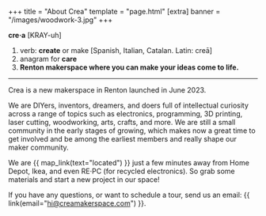 +++
title = "About Crea"
template = "page.html"
[extra]
banner = "/images/woodwork-3.jpg"
+++


**cre&middot;a** [KRAY-uh]

1. verb: **create** or make [Spanish, Italian, Catalan. Latin: creā]
2. anagram for **care**
3. **Renton makerspace where you can make your ideas come to life.**

---

Crea is a new makerspace in Renton launched in June 2023.

We are DIYers, inventors, dreamers, and doers full of intellectual curiosity across a range of topics such as electronics, programming, 3D printing, laser cutting, woodworking, arts, crafts, and more. We are still a small community in the early stages of growing, which makes now a great time to get involved and be among the earliest members and really shape our maker community.

We are {{ map_link(text="located") }} just a few minutes away from Home Depot, Ikea, and even RE·PC (for recycled electronics). So grab some materials and start a new project in our space!


If you have any questions, or want to schedule a tour, send us an email: {{ link(email="hi@creamakerspace.com") }}.
